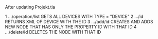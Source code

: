 ﻿After updating Projekt.tia

1 .../operation/list GETS ALL DEVICES WITH TYPE = "DEVICE"
2 .../id             RETURNS XML OF DEVICE WITH THE ID
3 .../add/id         CREATES AND ADDS NEW NODE THAT HAS ONLY THE PROPERTY ID WITH THAT ID
4 .../delete/id      DELETES THE NODE WITH THAT ID 